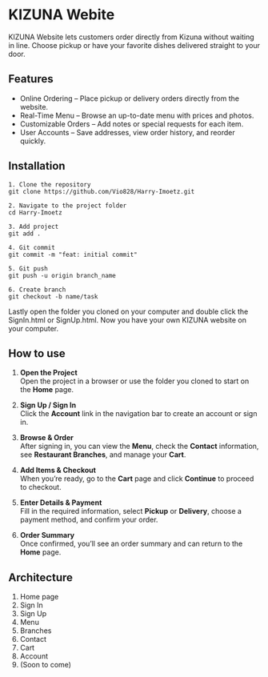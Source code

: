 # KIZUNA Webite 

KIZUNA Website lets customers order directly from Kizuna without waiting in line.
Choose pickup or have your favorite dishes delivered straight to your door.

## Features
- Online Ordering – Place pickup or delivery orders directly from the website.
- Real-Time Menu – Browse an up-to-date menu with prices and photos.
- Customizable Orders – Add notes or special requests for each item.
- User Accounts – Save addresses, view order history, and reorder quickly.

## Installation
```
1. Clone the repository
git clone https://github.com/Vio828/Harry-Imoetz.git

2. Navigate to the project folder
cd Harry-Imoetz

3. Add project
git add .

4. Git commit
git commit -m "feat: initial commit"

5. Git push
git push -u origin branch_name

6. Create branch
git checkout -b name/task
```

Lastly open the folder you cloned on your computer and double click the SignIn.html or SignUp.html. Now you have your own KIZUNA website on your computer.

## How to use
1. **Open the Project**  
   Open the project in a browser or use the folder you cloned to start on the **Home** page.

2. **Sign Up / Sign In**  
   Click the **Account** link in the navigation bar to create an account or sign in.

3. **Browse & Order**  
   After signing in, you can view the **Menu**, check the **Contact** information, see **Restaurant Branches**, and manage your **Cart**.

4. **Add Items & Checkout**  
   When you’re ready, go to the **Cart** page and click **Continue** to proceed to checkout.

5. **Enter Details & Payment**  
    Fill in the required information, select **Pickup** or **Delivery**, choose a payment method, and confirm your order.

6. **Order Summary**  
   Once confirmed, you’ll see an order summary and can return to the **Home** page.

## Architecture
1. Home page
2. Sign In
3. Sign Up
4. Menu
5. Branches
6. Contact
7. Cart
8. Account
9. (Soon to come)